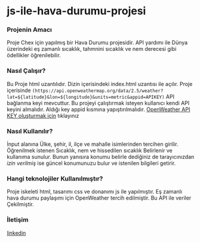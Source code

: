 # js-ile-hava-durumu-projesi

### Projenin Amacı

Proje Chex için yapılmış bir Hava Durumu projesidir. API yardımı ile Dünya üzerindeki eş zamanlı sıcaklık, tahmnini sıcaklık ve nem derecesi gibi ödellikler öğrenilebilir.

### Nasıl Çalışır?

Bu Proje html uzantılıdır. Dizin içerisindeki index.html uzantısı ile açılır. 
Proje içerisinde 
`(https://api.openweathermap.org/data/2.5/weather?lat=${latitude}&lon=${longitude}&units=metric&appid=APIKEY)` API bağlanma keyi mevcuttur. 
Bu projeyi çalıştırmak isteyen kullanıcı kendi API keyini almalıdır. Aldığı key appid kısmına yapıştırılmalıdır.
[OpenWeather API KEY oluşturmak için](https://openweathermap.org/) tıklayınız
### Nasıl Kullanılır?

İnput alanına Ülke, şehir, il, ilçe ve mahalle isimlerinden tercihen girilir. Öğrenilmek istenen Sıcaklık, nem ve hissedilen sıcaklık
Belirlenir ve kullanıma sunulur. Bunun yanısıra konumu belirle dediğiniz de tarayıcınızdan _izin verilmiş_ ise güncel konumunuzu bulur
ve istenilen bilgileri getirir. 

### Hangi teknolojiler Kullanılmıştır?
Proje iskeleti html, tasarımı css ve donanımı js ile yapılmıştır. Eş zamanlı hava durumu paylaşımı için OpenWeather tercih edilmiştir. Bu API ile veriler
Çekilmiştir.

### İletişim

[linkedin](https://www.linkedin.com/in/furkan-bolat-702b821b7/)


 

